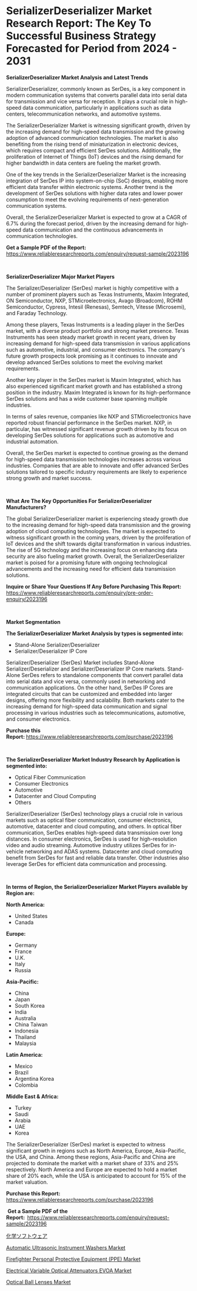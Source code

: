 <p><h1>SerializerDeserializer Market Research Report: The Key To Successful Business Strategy Forecasted for Period from 2024 - 2031</h1></p><p><strong>SerializerDeserializer Market Analysis and Latest Trends</strong></p>
<p><p>SerializerDeserializer, commonly known as SerDes, is a key component in modern communication systems that converts parallel data into serial data for transmission and vice versa for reception. It plays a crucial role in high-speed data communication, particularly in applications such as data centers, telecommunication networks, and automotive systems.</p><p>The SerializerDeserializer Market is witnessing significant growth, driven by the increasing demand for high-speed data transmission and the growing adoption of advanced communication technologies. The market is also benefiting from the rising trend of miniaturization in electronic devices, which requires compact and efficient SerDes solutions. Additionally, the proliferation of Internet of Things (IoT) devices and the rising demand for higher bandwidth in data centers are fueling the market growth.</p><p>One of the key trends in the SerializerDeserializer Market is the increasing integration of SerDes IP into system-on-chip (SoC) designs, enabling more efficient data transfer within electronic systems. Another trend is the development of SerDes solutions with higher data rates and lower power consumption to meet the evolving requirements of next-generation communication systems.</p><p>Overall, the SerializerDeserializer Market is expected to grow at a CAGR of 6.7% during the forecast period, driven by the increasing demand for high-speed data communication and the continuous advancements in communication technologies.</p></p>
<p><strong>Get a Sample PDF of the Report:&nbsp;</strong> <a href="https://www.reliableresearchreports.com/enquiry/request-sample/2023196">https://www.reliableresearchreports.com/enquiry/request-sample/2023196</a></p>
<p>&nbsp;</p>
<p><strong>SerializerDeserializer Major Market Players</strong></p>
<p><p>The Serializer/Deserializer (SerDes) market is highly competitive with a number of prominent players such as Texas Instruments, Maxim Integrated, ON Semiconductor, NXP, STMicroelectronics, Avago (Broadcom), ROHM Semiconductor, Cypress, Intesil (Renesas), Semtech, Vitesse (Microsemi), and Faraday Technology.</p><p>Among these players, Texas Instruments is a leading player in the SerDes market, with a diverse product portfolio and strong market presence. Texas Instruments has seen steady market growth in recent years, driven by increasing demand for high-speed data transmission in various applications such as automotive, industrial, and consumer electronics. The company's future growth prospects look promising as it continues to innovate and develop advanced SerDes solutions to meet the evolving market requirements.</p><p>Another key player in the SerDes market is Maxim Integrated, which has also experienced significant market growth and has established a strong position in the industry. Maxim Integrated is known for its high-performance SerDes solutions and has a wide customer base spanning multiple industries.</p><p>In terms of sales revenue, companies like NXP and STMicroelectronics have reported robust financial performance in the SerDes market. NXP, in particular, has witnessed significant revenue growth driven by its focus on developing SerDes solutions for applications such as automotive and industrial automation.</p><p>Overall, the SerDes market is expected to continue growing as the demand for high-speed data transmission technologies increases across various industries. Companies that are able to innovate and offer advanced SerDes solutions tailored to specific industry requirements are likely to experience strong growth and market success.</p></p>
<p>&nbsp;</p>
<p><strong>What Are The Key Opportunities For SerializerDeserializer Manufacturers?</strong></p>
<p><p>The global SerializerDeserializer market is experiencing steady growth due to the increasing demand for high-speed data transmission and the growing adoption of cloud computing technologies. The market is expected to witness significant growth in the coming years, driven by the proliferation of IoT devices and the shift towards digital transformation in various industries. The rise of 5G technology and the increasing focus on enhancing data security are also fueling market growth. Overall, the SerializerDeserializer market is poised for a promising future with ongoing technological advancements and the increasing need for efficient data transmission solutions.</p></p>
<p><strong>Inquire or Share Your Questions If Any Before Purchasing This Report:</strong> <a href="https://www.reliableresearchreports.com/enquiry/pre-order-enquiry/2023196">https://www.reliableresearchreports.com/enquiry/pre-order-enquiry/2023196</a></p>
<p>&nbsp;</p>
<p><strong>Market Segmentation</strong></p>
<p><strong>The SerializerDeserializer Market Analysis by types is segmented into:</strong></p>
<p><ul><li>Stand-Alone Serializer/Deserializer</li><li>Serializer/Deserializer IP Core</li></ul></p>
<p><p>Serializer/Deserializer (SerDes) Market includes Stand-Alone Serializer/Deserializer and Serializer/Deserializer IP Core markets. Stand-Alone SerDes refers to standalone components that convert parallel data into serial data and vice versa, commonly used in networking and communication applications. On the other hand, SerDes IP Cores are integrated circuits that can be customized and embedded into larger designs, offering more flexibility and scalability. Both markets cater to the increasing demand for high-speed data communication and signal processing in various industries such as telecommunications, automotive, and consumer electronics.</p></p>
<p><strong>Purchase this Report:&nbsp;</strong><a href="https://www.reliableresearchreports.com/purchase/2023196">https://www.reliableresearchreports.com/purchase/2023196</a></p>
<p>&nbsp;</p>
<p><strong>The SerializerDeserializer Market Industry Research by Application is segmented into:</strong></p>
<p><ul><li>Optical Fiber Communication</li><li>Consumer Electronics</li><li>Automotive</li><li>Datacenter and Cloud Computing</li><li>Others</li></ul></p>
<p><p>Serializer/Deserializer (SerDes) technology plays a crucial role in various markets such as optical fiber communication, consumer electronics, automotive, datacenter and cloud computing, and others. In optical fiber communication, SerDes enables high-speed data transmission over long distances. In consumer electronics, SerDes is used for high-resolution video and audio streaming. Automotive industry utilizes SerDes for in-vehicle networking and ADAS systems. Datacenter and cloud computing benefit from SerDes for fast and reliable data transfer. Other industries also leverage SerDes for efficient data communication and processing.</p></p>
<p>&nbsp;</p>
<p><strong>In terms of Region, the SerializerDeserializer Market Players available by Region are:</strong></p>
<p>
    <p> <strong> North America: </strong>
        <ul>
            <li>United States</li>
            <li>Canada</li>
        </ul>
        </p> 
    <p> <strong> Europe: </strong>
        <ul>
            <li>Germany</li>
            <li>France</li>
            <li>U.K.</li>
            <li>Italy</li>
            <li>Russia</li>
        </ul>
        </p> 
    <p> <strong> Asia-Pacific: </strong>
        <ul>
            <li>China</li>
            <li>Japan</li>
            <li>South Korea</li>
            <li>India</li>
            <li>Australia</li>
            <li>China Taiwan</li>
            <li>Indonesia</li>
            <li>Thailand</li>
            <li>Malaysia</li>
        </ul>
        </p> 
    <p> <strong> Latin America: </strong>
        <ul>
            <li>Mexico</li>
            <li>Brazil</li>
            <li>Argentina Korea</li>
            <li>Colombia</li>
        </ul>
        </p> 
    <p> <strong> Middle East & Africa: </strong>
        <ul>
            <li>Turkey</li>
            <li>Saudi</li>
            <li>Arabia</li>
            <li>UAE</li>
            <li>Korea</li>
        </ul>
    </p>
    </p>
<p><p>The SerializerDeserializer (SerDes) market is expected to witness significant growth in regions such as North America, Europe, Asia-Pacific, the USA, and China. Among these regions, Asia-Pacific and China are projected to dominate the market with a market share of 33% and 25% respectively. North America and Europe are expected to hold a market share of 20% each, while the USA is anticipated to account for 15% of the market valuation.</p></p>
<p><strong>Purchase this Report: </strong><a href="https://www.reliableresearchreports.com/purchase/2023196">https://www.reliableresearchreports.com/purchase/2023196</a></p>
<p>&nbsp;<strong>Get a Sample PDF of the Report:&nbsp;&nbsp;</strong><a href="https://www.reliableresearchreports.com/enquiry/request-sample/2023196">https://www.reliableresearchreports.com/enquiry/request-sample/2023196</a></p>
<p><strong></strong></p>
<p><p><a href="https://medium.com/@destineygrimes2023/%E5%8C%96%E5%AD%A6%E3%82%BD%E3%83%95%E3%83%88%E3%82%A6%E3%82%A7%E3%82%A2%E5%B8%82%E5%A0%B4%E3%81%AE%E5%88%86%E6%9E%90-%E3%82%B0%E3%83%AD%E3%83%BC%E3%83%90%E3%83%AB%E7%94%A3%E6%A5%AD%E3%81%AE%E8%A6%8B%E9%80%9A%E3%81%97%E3%81%A8%E4%BA%88%E6%B8%AC-2024%E5%B9%B4%E3%81%8B%E3%82%892031%E5%B9%B4%E3%81%BE%E3%81%A7-fa4e7231e222">化学ソフトウェア</a></p><p><a href="https://glittery-fuchsia-86a.notion.site/Automatic-Ultrasonic-Instrument-Washers-Market-Size-Market-Trends-and-Growth-Outlook-forecasted-fo-713fb4f7d8de484488fc4f5243bec6a3">Automatic Ultrasonic Instrument Washers Market</a></p><p><a href="https://view.publitas.com/reportprime-1/firefighter-personal-protective-equipment-ppe-market-size-evaluating-its-market-trends-growth-and-projections-2024-2031/">Firefighter Personal Protective Equipment (PPE) Market</a></p><p><a href="https://github.com/johnbach50/Market-Research-Report-List-2/blob/main/electrical-variable-optical-attenuators-evoa-market.md">Electrical Variable Optical Attenuators EVOA Market</a></p><p><a href="https://github.com/pjcfca/Market-Research-Report-List-1/blob/main/optical-ball-lenses-market.md">Optical Ball Lenses Market</a></p></p>